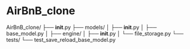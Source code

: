 # AirBnB_clone



AirBnB_clone/
├── __init__.py
├── models/
│   ├── __init__.py
│   ├── base_model.py
│   ├── engine/
│       ├── __init__.py
│       └── file_storage.py
└── tests/
    └── test_save_reload_base_model.py